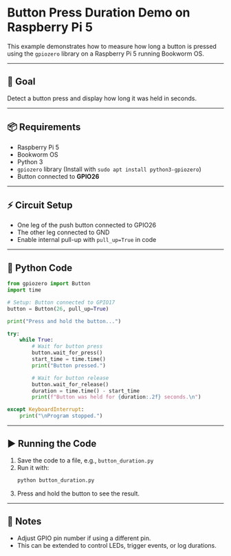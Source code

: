 # Button Press Duration Demo on Raspberry Pi 5

This example demonstrates how to measure how long a button is pressed using the `gpiozero` library on a Raspberry Pi 5 running Bookworm OS.

---

## 🧪 Goal

Detect a button press and display how long it was held in seconds.

---

## 📦 Requirements

- Raspberry Pi 5
- Bookworm OS
- Python 3
- `gpiozero` library (Install with `sudo apt install python3-gpiozero`)
- Button connected to **GPIO26** 

---

## ⚡ Circuit Setup

- One leg of the push button connected to GPIO26
- The other leg connected to GND
- Enable internal pull-up with `pull_up=True` in code

---

## 🧠 Python Code

```python
from gpiozero import Button
import time

# Setup: Button connected to GPIO17
button = Button(26, pull_up=True)

print("Press and hold the button...")

try:
    while True:
        # Wait for button press
        button.wait_for_press()
        start_time = time.time()
        print("Button pressed.")

        # Wait for button release
        button.wait_for_release()
        duration = time.time() - start_time
        print(f"Button was held for {duration:.2f} seconds.\n")

except KeyboardInterrupt:
    print("\nProgram stopped.")
```

---

## ▶️ Running the Code

1. Save the code to a file, e.g., `button_duration.py`
2. Run it with:
   ```bash
   python button_duration.py
   ```
3. Press and hold the button to see the result.

---

## 📌 Notes

- Adjust GPIO pin number if using a different pin.
- This can be extended to control LEDs, trigger events, or log durations.

